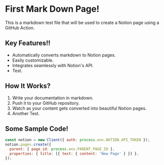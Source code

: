 # First Mark Down Page!

This is a markdown test file that will be used to create a Notion page using a GitHub Action.

## Key Features!!
- Automatically converts markdown to Notion pages.
- Easily customizable.
- Integrates seamlessly with Notion's API.
- Test.

## How It Works?
1. Write your documentation in markdown.
2. Push it to your GitHub repository.
3. Watch as your content gets converted into beautiful Notion pages.
4. Another Test.

## Some Sample Code!
```javascript
const notion = new Client({ auth: process.env.NOTION_API_TOKEN });
notion.pages.create({
  parent: { page_id: process.env.PARENT_PAGE_ID },
  properties: { title: [{ text: { content: 'New Page' } }] },
});

